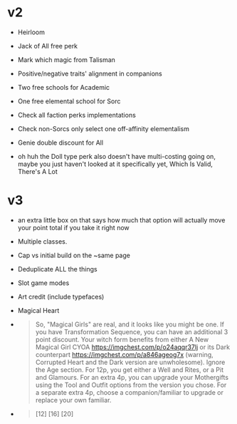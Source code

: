 # v2

- Heirloom
- Jack of All free perk
- Mark which magic from Talisman

- Positive/negative traits' alignment in companions

- Two free schools for Academic
- One free elemental school for Sorc
- Check all faction perks implementations

- Check non-Sorcs only select one off-affinity elementalism
- Genie double discount for All

- oh huh the Doll type perk also doesn't have multi-costing going on, maybe you just haven't looked at it specifically yet, Which Is Valid, There's A Lot

# v3

- an extra little box on that says how much that option will actually move your point total if you take it right now

- Multiple classes.
- Cap vs initial build on the ~same page
- Deduplicate ALL the things
- Slot game modes
- Art credit (include typefaces)

- Magical Heart
- > So, "Magical Girls" are real, and it looks like you might be one. If you have Transformation Sequence, you can have an additional 3 point discount. Your witch form benefits from either A New Magical Girl CYOA https://imgchest.com/p/o24aqqr37lj or its Dark counterpart https://imgchest.com/p/a846ageog7x (warning, Corrupted Heart and the Dark version are unwholesome). Ignore the Age section. For 12p, you get either a Well and Rites, or a Pit and Glamours. For an extra 4p, you can upgrade your Mothergifts using the Tool and Outfit options from the version you chose. For a separate extra 4p, choose a companion/familiar to upgrade or replace your own familiar.
- > [12] [16] [20]
